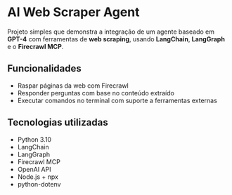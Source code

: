 # AI Web Scraper Agent

Projeto simples que demonstra a integração de um agente baseado em **GPT-4** com ferramentas de **web scraping**, usando **LangChain**, **LangGraph** e o **Firecrawl MCP**.

## Funcionalidades

- Raspar páginas da web com Firecrawl  
- Responder perguntas com base no conteúdo extraído  
- Executar comandos no terminal com suporte a ferramentas externas  

## Tecnologias utilizadas

- Python 3.10  
- LangChain  
- LangGraph  
- Firecrawl MCP  
- OpenAI API  
- Node.js + npx  
- python-dotenv
